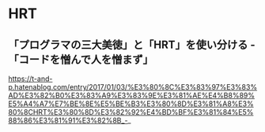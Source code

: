 # HRT
## 「プログラマの三大美徳」と「HRT」を使い分ける - 「コードを憎んで人を憎まず」
https://t-and-p.hatenablog.com/entry/2017/01/03/%E3%80%8C%E3%83%97%E3%83%AD%E3%82%B0%E3%83%A9%E3%83%9E%E3%81%AE%E4%B8%89%E5%A4%A7%E7%BE%8E%E5%BE%B3%E3%80%8D%E3%81%A8%E3%80%8CHRT%E3%80%8D%E3%82%92%E4%BD%BF%E3%81%84%E5%88%86%E3%81%91%E3%82%8B_-_